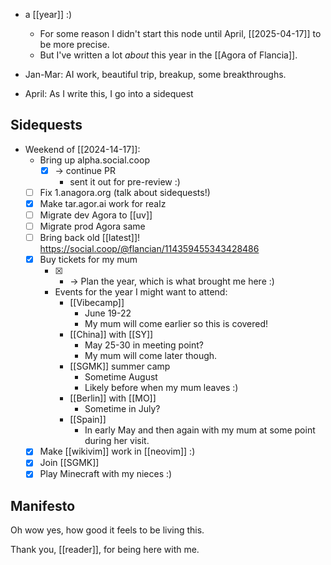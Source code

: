 - a [[year]] :)
    - For some reason I didn't start this node until April, [[2025-04-17]] to be more precise.
    - But I've written a lot *about* this year in the [[Agora of Flancia]].

- Jan-Mar: AI work, beautiful trip, breakup, some breakthroughs.
- April: As I write this, I go into a sidequest

## Sidequests

- Weekend of [[2024-14-17]]:
  - Bring up alpha.social.coop
    - [x] -> continue PR
      - sent it out for pre-review :)
  - [ ] Fix 1.anagora.org (talk about sidequests!)
  - [x] Make tar.agor.ai work for realz
  - [ ] Migrate dev Agora to [[uv]]
  - [ ] Migrate prod Agora same
  - [ ] Bring back old [[latest]]! https://social.coop/@flancian/114359455343428486
  - [x] Buy tickets for my mum
    - [x] - -> Plan the year, which is what brought me here :)
    - Events for the year I might want to attend:
      - [[Vibecamp]]
        - June 19-22
        - My mum will come earlier so this is covered!
      - [[China]] with [[SY]]
        - May 25-30 in meeting point?
        - My mum will come later though.
      - [[SGMK]] summer camp
        - Sometime August
        - Likely before when my mum leaves :)
      - [[Berlin]] with [[MO]]
        - Sometime in July?
      - [[Spain]]
        - In early May and then again with my mum at some point during her visit.
  - [x] Make [[wikivim]] work in [[neovim]] :)
  - [x] Join [[SGMK]]
  - [x] Play Minecraft with my nieces :)

## Manifesto

Oh wow yes, how good it feels to be living this. 

Thank you, [[reader]], for being here with me.


